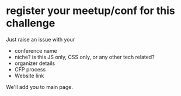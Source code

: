 # register your meetup/conf for this challenge

Just raise an issue with your 
- conference name
- niche? is this JS only, CSS only, or any other tech related?
- organizer details
- CFP process
- Website link

We'll add you to main page.
